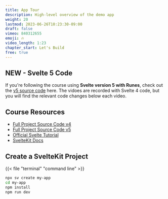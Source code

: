 ```yaml
---
title: App Tour
description: High-level overview of the demo app
weight: 20
lastmod: 2023-06-26T10:23:30-09:00
draft: false
vimeo: 840312655
emoji: 🔥
video_length: 1:23
chapter_start: Let's Build
free: true
---
```


## NEW - Svelte 5 Code

If you're following the course using **Svelte version 5 with Runes**, check out the [v5 source code](https://github.com/fireship-io/fkit-course/tree/svelte5) here. The vidoes are recorded with Svelte 4 code, but you will find the relevant code changes below each video. 

## Course Resources

- [Full Project Source Code v4](https://github.com/fireship-io/fkit-course)
- [Full Project Source Code v5](https://github.com/fireship-io/fkit-course/tree/svelte5)
- [Official Svelte Tutorial](https://svelte.dev/tutorial/basics)
- [SvelteKit Docs](https://kit.svelte.dev/)

## Create a SvelteKit Project

{{< file "terminal" "command line" >}}
```bash
npx sv create my-app
cd my-app
npm install
npm run dev
```
